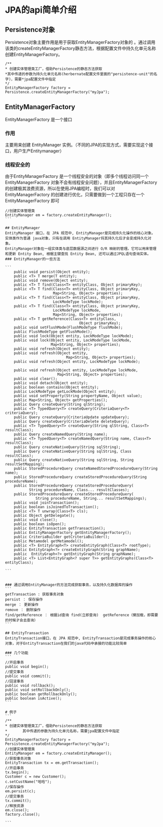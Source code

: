 # JPA的api简单介绍
##  Persistence对象
Persistence对象主要作用是用于获取EntityManagerFactory对象的 。通过调用该类的createEntityManagerFactory静态方法，根据配置文件中持久化单元名称创建EntityManagerFactory。
```
/**
* 创建实体管理类工厂，借助Persistence的静态方法获取
*其中传递的参数为持久化单元名称(herbernate配置文件里面的"persistence-unit"的名字)，需要*jpa配置文件中指定
*/
EntityManagerFactory factory = Persistence.createEntityManagerFactory("myJpa");
```

## EntityManagerFactory
EntityManagerFactory 是一个接口

### 作用
主要用来创建 EntityManager 实例。（不同的JPA的实现方式，需要实现这个接口，用户生产Entitymanager）

### 线程安全的
由于EntityManagerFactory 是一个线程安全的对象（即多个线程访问同一个EntityManagerFactory 对象不会有线程安全问题），并且EntityManagerFactory 的创建极其浪费资源，所以在使用JPA编程时，我们可以对EntityManagerFactory 的创建进行优化，只需要做到一个工程只存在一个EntityManagerFactory 即可

````
//创建实体管理类
EntityManager em = factory.createEntityManager();
```

## EntityManager
EntityManager 接口，在 JPA 规范中, EntityManager是完成持久化操作的核心对象。实体类作为普通 java对象，只有在调用 EntityManager将其持久化后才会变成持久化对象。
EntityManager对象在一组实体类与底层数据源之间进行 O/R 映射的管理。它可以用来管理和更新 Entity Bean, 根椐主键查找 Entity Bean, 还可以通过JPQL语句查询实体。
### EntityManager的一些方法

```
    public void persist(Object entity);
    public <T> T merge(T entity); 
    public void remove(Object entity);
    public <T> T find(Class<T> entityClass, Object primaryKey);
    public <T> T find(Class<T> entityClass, Object primaryKey, 
                      Map<String, Object> properties); 
    public <T> T find(Class<T> entityClass, Object primaryKey,
                      LockModeType lockMode);
    public <T> T find(Class<T> entityClass, Object primaryKey,
                      LockModeType lockMode, 
                      Map<String, Object> properties);
    public <T> T getReference(Class<T> entityClass, 
                                  Object primaryKey);
    public void setFlushMode(FlushModeType flushMode);
    public FlushModeType getFlushMode();
    public void lock(Object entity, LockModeType lockMode);
    public void lock(Object entity, LockModeType lockMode,
                     Map<String, Object> properties);    
    public void refresh(Object entity);
    public void refresh(Object entity,
                            Map<String, Object> properties); 
    public void refresh(Object entity, LockModeType lockMode);

    public void refresh(Object entity, LockModeType lockMode,
                        Map<String, Object> properties);
    public void clear();
    public void detach(Object entity); 
    public boolean contains(Object entity);
    public LockModeType getLockMode(Object entity);
    public void setProperty(String propertyName, Object value);
    public Map<String, Object> getProperties();
    public Query createQuery(String qlString);
    public <T> TypedQuery<T> createQuery(CriteriaQuery<T> criteriaQuery); 
    public Query createQuery(CriteriaUpdate updateQuery);
    public Query createQuery(CriteriaDelete deleteQuery);
    public <T> TypedQuery<T> createQuery(String qlString, Class<T> resultClass);
    public Query createNamedQuery(String name);
    public <T> TypedQuery<T> createNamedQuery(String name, Class<T> resultClass);
    public Query createNativeQuery(String sqlString);
    public Query createNativeQuery(String sqlString, Class resultClass);
    public Query createNativeQuery(String sqlString, String resultSetMapping);
    public StoredProcedureQuery createNamedStoredProcedureQuery(String name);
    public StoredProcedureQuery createStoredProcedureQuery(String procedureName);
    public StoredProcedureQuery createStoredProcedureQuery(
	       String procedureName, Class... resultClasses);
    public StoredProcedureQuery createStoredProcedureQuery(
              String procedureName, String... resultSetMappings);
    public void joinTransaction();
    public boolean isJoinedToTransaction();
    public <T> T unwrap(Class<T> cls); 
    public Object getDelegate();
    public void close();
    public boolean isOpen();
    public EntityTransaction getTransaction();
    public EntityManagerFactory getEntityManagerFactory();
    public CriteriaBuilder getCriteriaBuilder();
    public Metamodel getMetamodel();
    public <T> EntityGraph<T> createEntityGraph(Class<T> rootType);
    public EntityGraph<?> createEntityGraph(String graphName);
    public  EntityGraph<?> getEntityGraph(String graphName);
    public <T> List<EntityGraph<? super T>> getEntityGraphs(Class<T> entityClass);

```


### 通过调用EntityManager的方法完成获取事务，以及持久化数据库的操作
```
getTransaction : 获取事务对象
persist ： 保存操作
merge ： 更新操作
remove ： 删除操作
find/getReference ： 根据id查询 find(立即查询)  getReference（懒加载，即需要的时候才会去查询）
```

## EntityTransaction
EntityTransaction接口，在 JPA 规范中, EntityTransaction是完成事务操作的核心对象，对于EntityTransaction在我们的java代码中承接的功能比较简单

### 几个功能
```
//开启事务
public void begin();
//提交事务
public void commit();
//回滚事务
public void rollback();
public void setRollbackOnly();
public boolean getRollbackOnly();
public boolean isActive();
```

# 例子
```
/**
* 创建实体管理类工厂，借助Persistence的静态方法获取
* 		其中传递的参数为持久化单元名称，需要jpa配置文件中指定
*/
EntityManagerFactory factory = Persistence.createEntityManagerFactory("myJpa");
//创建实体管理类
EntityManager em = factory.createEntityManager();
//获取事务对象
EntityTransaction tx = em.getTransaction();
//开启事务
tx.begin();
Customer c = new Customer();
c.setCustName("哈哈");
//保存操作
em.persist(c);
//提交事务
tx.commit();
//释放资源
em.close();
factory.close();

```